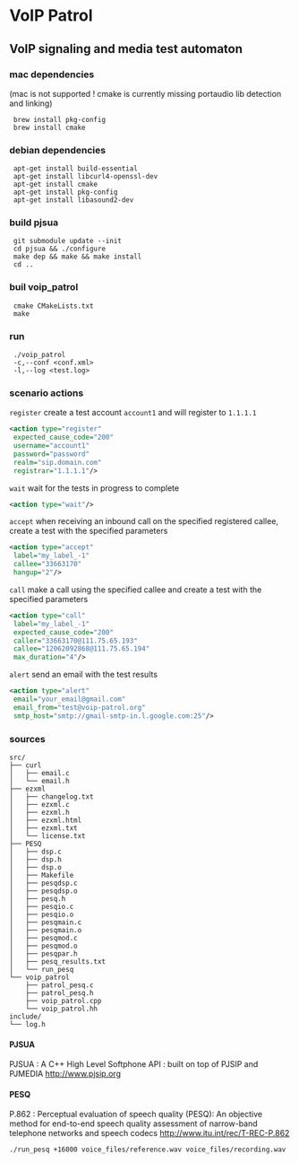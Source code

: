 # VoIP Patrol

## VoIP signaling and media test automaton

### mac dependencies 
(mac is not supported ! cmake is currently missing portaudio lib detection and linking)
```
 brew install pkg-config
 brew install cmake
```

### debian dependencies
```
 apt-get install build-essential
 apt-get install libcurl4-openssl-dev
 apt-get install cmake
 apt-get install pkg-config
 apt-get install libasound2-dev
```
### build pjsua
```
 git submodule update --init
 cd pjsua && ./configure
 make dep && make && make install
 cd ..
```

### buil voip_patrol
```
 cmake CMakeLists.txt 
 make
```

### run
```
 ./voip_patrol
 -c,--conf <conf.xml> 
 -l,--log <test.log>
```

### scenario actions
`register` create a test account `account1` and will register to `1.1.1.1`
```xml
<action type="register"
 expected_cause_code="200"
 username="account1"
 password="password"
 realm="sip.domain.com" 
 registrar="1.1.1.1"/>
```
`wait` wait for the tests in progress to complete
```xml
<action type="wait"/>
```
`accept` when receiving an inbound call on the specified registered callee, create a test with the specified parameters  
```xml
<action type="accept"
 label="my_label_-1"
 callee="33663170"
 hangup="2"/>
```
`call` make a call using the specified callee and create a test with the specified parameters
```xml
<action type="call"
 label="my_label_-1"
 expected_cause_code="200"
 caller="33663170@111.75.65.193"
 callee="12062092868@111.75.65.194"
 max_duration="4"/>
```
`alert` send an email with the test results
```xml
<action type="alert"
 email="your_email@gmail.com"
 email_from="test@voip-patrol.org"
 smtp_host="smtp://gmail-smtp-in.l.google.com:25"/>
```

### sources
```
src/
├── curl
│   ├── email.c
│   └── email.h
├── ezxml
│   ├── changelog.txt
│   ├── ezxml.c
│   ├── ezxml.h
│   ├── ezxml.html
│   ├── ezxml.txt
│   └── license.txt
├── PESQ
│   ├── dsp.c
│   ├── dsp.h
│   ├── dsp.o
│   ├── Makefile
│   ├── pesqdsp.c
│   ├── pesqdsp.o
│   ├── pesq.h
│   ├── pesqio.c
│   ├── pesqio.o
│   ├── pesqmain.c
│   ├── pesqmain.o
│   ├── pesqmod.c
│   ├── pesqmod.o
│   ├── pesqpar.h
│   ├── pesq_results.txt
│   └── run_pesq
└── voip_patrol
    ├── patrol_pesq.c
    ├── patrol_pesq.h
    ├── voip_patrol.cpp
    └── voip_patrol.hh
include/
└── log.h
```






#### PJSUA
PJSUA : A C++ High Level Softphone API : built on top of PJSIP and PJMEDIA
http://www.pjsip.org

#### PESQ
P.862 : Perceptual evaluation of speech quality (PESQ): An objective method for end-to-end speech quality assessment of narrow-band telephone networks and speech codecs
http://www.itu.int/rec/T-REC-P.862
```
./run_pesq +16000 voice_files/reference.wav voice_files/recording.wav
```
